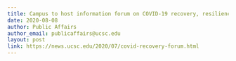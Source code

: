 ```yaml
---
title: Campus to host information forum on COVID-19 recovery, resiliency
date: 2020-08-08
author: Public Affairs
author_email: publicaffairs@ucsc.edu
layout: post
link: https://news.ucsc.edu/2020/07/covid-recovery-forum.html
---
```


